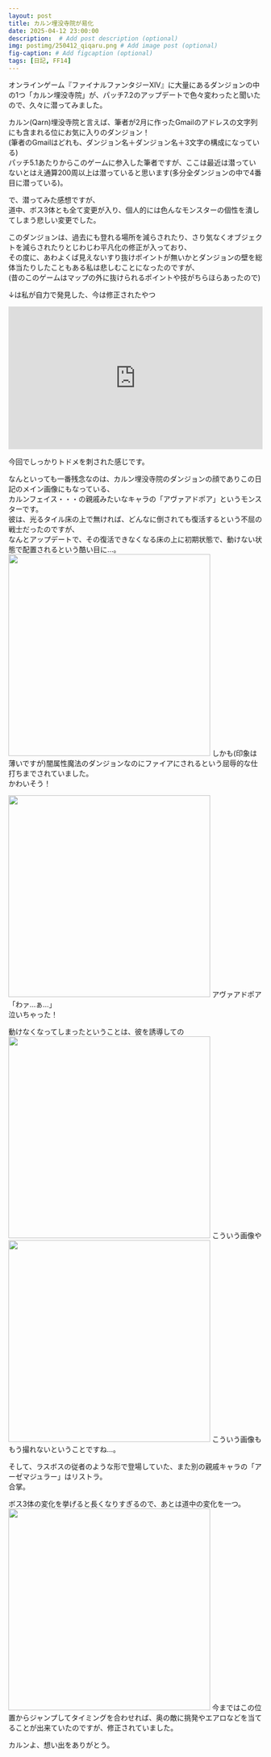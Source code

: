 ```yaml
---
layout: post
title: カルン埋没寺院が易化
date: 2025-04-12 23:00:00
description:  # Add post description (optional)
img: postimg/250412_qiqaru.png # Add image post (optional)
fig-caption: # Add figcaption (optional)
tags: [日記, FF14]
---
```


オンラインゲーム『ファイナルファンタジーXIV』に大量にあるダンジョンの中の1つ「カルン埋没寺院」が、パッチ7.2のアップデートで色々変わったと聞いたので、久々に潜ってみました。

カルン(Qarn)埋没寺院と言えば、筆者が2月に作ったGmailのアドレスの文字列にも含まれる位にお気に入りのダンジョン！<br>
(筆者のGmailはどれも、ダンジョン名＋ダンジョン名＋3文字の構成になっている)<br>
パッチ5.1あたりからこのゲームに参入した筆者ですが、ここは最近は潜っていないとはえ通算200周以上は潜っていると思います(多分全ダンジョンの中で4番目に潜っている)。

で、潜ってみた感想ですが、<br>
道中、ボス3体とも全て変更が入り、個人的には色んなモンスターの個性を潰してしまう悲しい変更でした。<br>

このダンジョンは、過去にも登れる場所を減らされたり、さり気なくオブジェクトを減らされたりとじわじわ平凡化の修正が入っており、<br>
その度に、あわよくば見えないすり抜けポイントが無いかとダンジョンの壁を総体当たりしたこともある私は悲しむことになったのですが、<br>
(昔のこのゲームはマップの外に抜けられるポイントや技がちらほらあったので)<br>

↓は私が自力で発見した、今は修正されたやつ
<div style="position: relative; padding-bottom: 56.25%; height: 0; overflow: hidden;">
  <iframe src="https://www.youtube.com/embed/IGj2eR5q8Cc"
          style="position: absolute; top: 0; left: 0; width: 100%; height: 100%;"
          frameborder="0" allowfullscreen>
  </iframe>
</div>

今回でしっかりトドメを刺された感じです。

なんといっても一番残念なのは、カルン埋没寺院のダンジョンの顔でありこの日記のメイン画像にもなっている、<br>
カルンフェイス・・・の親戚みたいなキャラの「アヴァアドポア」というモンスターです。<br>
彼は、光るタイル床の上で無ければ、どんなに倒されても復活するという不屈の戦士だったのですが、<br>
なんとアップデートで、その復活できなくなる床の上に初期状態で、動けない状態で配置されるという酷い目に…。
<img src="/img
/postimg/250412_avo1.png" width="400">
しかも(印象は薄いですが)闇属性魔法のダンジョンなのにファイアにされるという屈辱的な仕打ちまでされていました。<br>
かわいそう！

<img src="/img
/postimg/250412_avo2.png" width="400">
アヴァアドポア「わァ…ぁ…」<br>
泣いちゃった！

動けなくなってしまったということは、彼を誘導しての
<img src="/img
/postimg/250412_avo3.png" width="400">
こういう画像や
<img src="/img
/postimg/250412_avo4.png" width="400">
こういう画像ももう撮れないということですね…。

そして、ラスボスの従者のような形で登場していた、また別の親戚キャラの「アーゼマジュラー」はリストラ。<br>
合掌。

ボス3体の変化を挙げると長くなりすぎるので、あとは道中の変化を一つ。
<img src="/img
/postimg/250412_avo5.png" width="400">
今まではこの位置からジャンプしてタイミングを合わせれば、奥の敵に挑発やエアロなどを当てることが出来ていたのですが、修正されていました。

カルンよ、想い出をありがとう。
